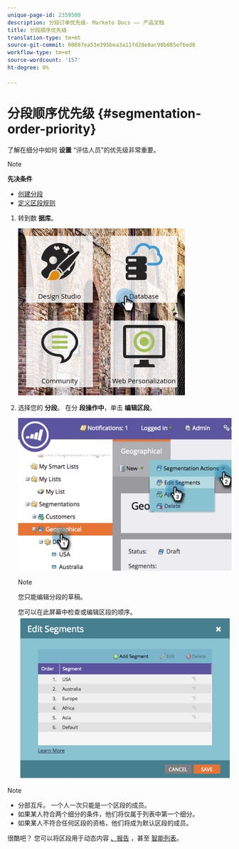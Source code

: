 ```yaml
---
unique-page-id: 2359500
description: 分段订单优先级- Marketo Docs —— 产品文档
title: 分段顺序优先级
translation-type: tm+mt
source-git-commit: 00887ea53e395bea3a11fd28e0ac98b085ef6ed8
workflow-type: tm+mt
source-wordcount: '157'
ht-degree: 0%

---
```



# 分段顺序优先级 {#segmentation-order-priority}

了解在细分中如何 **设置** “评估人员”的优先级非常重要。

>[!NOTE]
>
>**先决条件**
>
>* [创建分段](create-a-segmentation.md)
>* [定义区段规则](define-segment-rules.md)

>



1. 转到数 **据库**。

   ![](assets/image2017-3-29-8-3a9-3a33.png)

1. 选择您的 **分段**。 在分 **段操作中**，单击 **编辑区段**。

   ![](assets/image2014-9-16-10-3a11-3a55.png)

   >[!NOTE]
   >
   >您只能编辑分段的草稿。

   您可以在此屏幕中检查或编辑区段的顺序。
   ![](assets/image2014-9-16-10-3a12-3a3.png)

>[!NOTE]
>
>* 分部互斥。 一个人一次只能是一个区段的成员。
>* 如果某人符合两个细分的条件，他们将仅属于列表中第一个细分。
>* 如果某人不符合任何区段的资格，他们将成为默认区段的成员。

>



很酷吧？ 您可以将区段用于动态内容 [、报告](http://docs.marketo.com/display/docs/basic+reporting) ，甚至 [智能列表](http://docs.marketo.com/display/docs/smart+lists+and+static+lists)。

